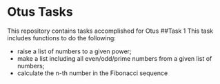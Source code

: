 # Otus Tasks
This repository contains tasks accomplished for Otus
##Task 1
This task includes functions to do the following:
- raise a list of numbers to a given power;
- make a list including all even/odd/prime numbers from a given list of numbers;
- calculate the n-th number in the Fibonacci sequence

